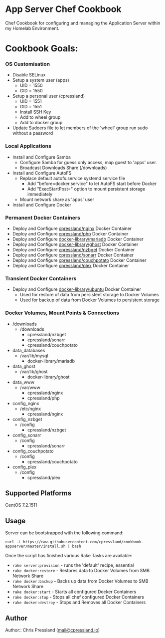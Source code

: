 # App Server Chef Cookbook

Chef Cookbook for configuring and managing the Application Server within my Homelab Environment.

# Cookbook Goals:

### OS Customisation
* Disable SELinux
* Setup a system user (apps)
  - UID = 1550
  - GID = 1550
* Setup a personal user (cpressland)
  - UID = 1551
  - GID = 1551
  - Install SSH Key
  - Add to wheel group
  - Add to docker group
* Update Sudoers file to let members of the 'wheel' group run sudo without a password


### Local Applications
* Install and Configure Samba
  - Configure Samba for guess only access, map guest to 'apps' user.
  - Broadcast Downloads Share (/downloads)
* Install and Configure AutoFS
  - Replace default autofs.service systemd service file
    * Add "before=docker.service" to let AutoFS start before Docker
    * Add "ExecStartPost=" option to mount persistent storage immediately
  - Mount network share as 'apps' user
* Install and Configure Docker

### Permanent Docker Containers
* Deploy and Configure [cpressland/nginx](https://hub.docker.com/r/cpressland/nginx/) Docker Container
* Deploy and Configure [cpressland/php](https://hub.docker.com/r/cpressland/php/) Docker Container
* Deploy and Configure [docker-library/mariadb](https://hub.docker.com/_/mariadb/) Docker Container
* Deploy and Configure [docker-library/ghost](https://hub.docker.com/_/ghost/) Docker Container
* Deploy and Configure [cpressland/nzbget](https://hub.docker.com/r/cpressland/nzbget/) Docker Container
* Deploy and Configure [cpressland/sonarr](https://hub.docker.com/r/cpressland/sonarr/) Docker Container
* Deploy and Configure [cpressland/couchpotato](https://hub.docker.com/r/cpressland/couchpotato/) Docker Container
* Deploy and Configure [cpressland/plex](https://hub.docker.com/r/cpressland/plex/) Docker Container

### Transient Docker Containers
* Deploy and Configure [docker-library/ubuntu](https://hub.docker.com/_/ubuntu/) Docker Container
  - Used for restore of data from persistent storage to Docker Volumes
  - Used for backup of data from Docker Volumes to persistent storage

### Docker Volumes, Mount Points & Connections
* /downloads
  * /downloads
    * cpressland/nzbget
    * cpressland/sonarr
    * cpressland/couchpotato
* data_databases
  * /var/lib/mysql
    * docker-library/mariadb
* data_ghost
  * /var/lib/ghost
    * docker-library/ghost
* data_www
  * /var/www
    * cpressland/nginx
    * cpressland/php
* config_nginx
  * /etc/nginx
    * cpressland/nginx
* config_nzbget
  * /config
    * cpressland/nzbget
* config_sonarr
  * /config
    * cpressland/sonarr
* config_couchpotato
  * /config
    * cpressland/couchpotato
* config_plex
  * /config
    * cpressland/plex

## Supported Platforms

CentOS 7.2.1511

## Usage

Server can be bootstrapped with the following command:

```
curl -L https://raw.githubusercontent.com/cpressland/cookbook-appserver/master/install.sh | bash
```

Once the script has finished various Rake Tasks are available:

* `rake server:provision` - runs the 'default' recipe, essential
* `rake docker:restore` - Restores data to Docker Volumes from SMB Network Share
* `rake docker:backup` - Backs up data from Docker Volumes to SMB Network Share
* `rake docker:start` - Starts all configured Docker Containers
* `rake docker:stop` - Stops all chef configured Docker Containers
* `rake docker:destroy` - Stops and Removes all Docker Containers

## Author

Author:: Chris Pressland (mail@cpressland.io)
